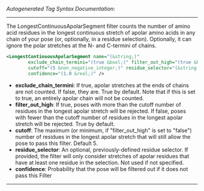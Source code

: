 <!-- THIS IS AN AUTOGENERATED FILE: Don't edit it directly, instead change the schema definition in the code itself. -->

_Autogenerated Tag Syntax Documentation:_

---
The LongestContinuousApolarSegment filter counts the number of amino acid residues in the longest continuous stretch of apolar amino acids in any chain of your pose (or, optionally, in a residue selection).  Optionally, it can ignore the polar stretches at the N- and C-termini of chains.

```xml
<LongestContinuousApolarSegment name="(&string;)"
        exclude_chain_termini="(true &bool;)" filter_out_high="(true &bool;)"
        cutoff="(5 &non_negative_integer;)" residue_selector="(&string;)"
        confidence="(1.0 &real;)" />
```

-   **exclude_chain_termini**: If true, apolar stretches at the ends of chains are not counted.  If false, they are.  True by default.  Note that if this is set to true, an entirely apolar chain will not be counted.
-   **filter_out_high**: If true, poses with more than the cutoff number of residues in the longest apolar stretch will be rejected.  If false, poses with fewer than the cutoff number of residues in the longest apolar stretch will be rejected.  True by default.
-   **cutoff**: The maximum (or minimum, if "filter_out_high" is set to "false") number of residues in the longest apolar stretch that will still allow the pose to pass this filter.  Default 5.
-   **residue_selector**: An optional, previously-defined residue selector.  If provided, the filter will only consider stretches of apolar residues that have at least one residue in the selection.  Not used if not specified.
-   **confidence**: Probability that the pose will be filtered out if it does not pass this Filter

---
